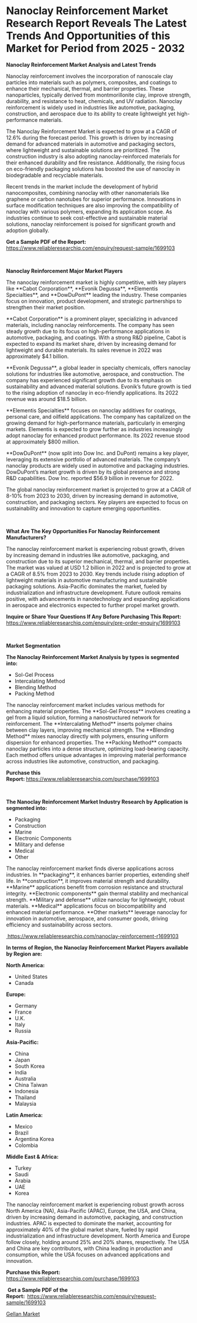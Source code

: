 <p><h1>Nanoclay Reinforcement Market Research Report Reveals The Latest Trends And Opportunities of this Market for Period from 2025 - 2032</h1></p><p><strong>Nanoclay Reinforcement Market Analysis and Latest Trends</strong></p>
<p><p>Nanoclay reinforcement involves the incorporation of nanoscale clay particles into materials such as polymers, composites, and coatings to enhance their mechanical, thermal, and barrier properties. These nanoparticles, typically derived from montmorillonite clay, improve strength, durability, and resistance to heat, chemicals, and UV radiation. Nanoclay reinforcement is widely used in industries like automotive, packaging, construction, and aerospace due to its ability to create lightweight yet high-performance materials.</p><p>The Nanoclay Reinforcement Market is expected to grow at a CAGR of 12.6% during the forecast period. This growth is driven by increasing demand for advanced materials in automotive and packaging sectors, where lightweight and sustainable solutions are prioritized. The construction industry is also adopting nanoclay-reinforced materials for their enhanced durability and fire resistance. Additionally, the rising focus on eco-friendly packaging solutions has boosted the use of nanoclay in biodegradable and recyclable materials.</p><p>Recent trends in the market include the development of hybrid nanocomposites, combining nanoclay with other nanomaterials like graphene or carbon nanotubes for superior performance. Innovations in surface modification techniques are also improving the compatibility of nanoclay with various polymers, expanding its application scope. As industries continue to seek cost-effective and sustainable material solutions, nanoclay reinforcement is poised for significant growth and adoption globally.</p></p>
<p><strong>Get a Sample PDF of the Report:&nbsp;</strong> <a href="https://www.reliableresearchiq.com/enquiry/request-sample/1699103?utm_campaign=103&utm_medium=2&utm_source=Github&utm_content=ia&utm_term=25012025&utm_id=nanoclay-reinforcement">https://www.reliableresearchiq.com/enquiry/request-sample/1699103</a></p>
<p>&nbsp;</p>
<p><strong>Nanoclay Reinforcement Major Market Players</strong></p>
<p><p>The nanoclay reinforcement market is highly competitive, with key players like **Cabot Corporation**, **Evonik Degussa**, **Elementis Specialties**, and **DowDuPont** leading the industry. These companies focus on innovation, product development, and strategic partnerships to strengthen their market position.</p><p>**Cabot Corporation** is a prominent player, specializing in advanced materials, including nanoclay reinforcements. The company has seen steady growth due to its focus on high-performance applications in automotive, packaging, and coatings. With a strong R&D pipeline, Cabot is expected to expand its market share, driven by increasing demand for lightweight and durable materials. Its sales revenue in 2022 was approximately $4.1 billion.</p><p>**Evonik Degussa**, a global leader in specialty chemicals, offers nanoclay solutions for industries like automotive, aerospace, and construction. The company has experienced significant growth due to its emphasis on sustainability and advanced material solutions. Evonik’s future growth is tied to the rising adoption of nanoclay in eco-friendly applications. Its 2022 revenue was around $18.5 billion.</p><p>**Elementis Specialties** focuses on nanoclay additives for coatings, personal care, and oilfield applications. The company has capitalized on the growing demand for high-performance materials, particularly in emerging markets. Elementis is expected to grow further as industries increasingly adopt nanoclay for enhanced product performance. Its 2022 revenue stood at approximately $800 million.</p><p>**DowDuPont** (now split into Dow Inc. and DuPont) remains a key player, leveraging its extensive portfolio of advanced materials. The company’s nanoclay products are widely used in automotive and packaging industries. DowDuPont’s market growth is driven by its global presence and strong R&D capabilities. Dow Inc. reported $56.9 billion in revenue for 2022.</p><p>The global nanoclay reinforcement market is projected to grow at a CAGR of 8-10% from 2023 to 2030, driven by increasing demand in automotive, construction, and packaging sectors. Key players are expected to focus on sustainability and innovation to capture emerging opportunities.</p></p>
<p>&nbsp;</p>
<p><strong>What Are The Key Opportunities For Nanoclay Reinforcement Manufacturers?</strong></p>
<p><p>The nanoclay reinforcement market is experiencing robust growth, driven by increasing demand in industries like automotive, packaging, and construction due to its superior mechanical, thermal, and barrier properties. The market was valued at USD 1.2 billion in 2022 and is projected to grow at a CAGR of 8.5% from 2023 to 2030. Key trends include rising adoption of lightweight materials in automotive manufacturing and sustainable packaging solutions. Asia-Pacific dominates the market, fueled by industrialization and infrastructure development. Future outlook remains positive, with advancements in nanotechnology and expanding applications in aerospace and electronics expected to further propel market growth.</p></p>
<p><strong>Inquire or Share Your Questions If Any Before Purchasing This Report:</strong> <a href="https://www.reliableresearchiq.com/enquiry/pre-order-enquiry/1699103?utm_campaign=103&utm_medium=2&utm_source=Github&utm_content=ia&utm_term=25012025&utm_id=nanoclay-reinforcement">https://www.reliableresearchiq.com/enquiry/pre-order-enquiry/1699103</a></p>
<p>&nbsp;</p>
<p><strong>Market Segmentation</strong></p>
<p><strong>The Nanoclay Reinforcement Market Analysis by types is segmented into:</strong></p>
<p><ul><li>Sol-Gel Process</li><li>Intercalating Method</li><li>Blending Method</li><li>Packing Method</li></ul></p>
<p><p>The nanoclay reinforcement market includes various methods for enhancing material properties. The **Sol-Gel Process** involves creating a gel from a liquid solution, forming a nanostructured network for reinforcement. The **Intercalating Method** inserts polymer chains between clay layers, improving mechanical strength. The **Blending Method** mixes nanoclay directly with polymers, ensuring uniform dispersion for enhanced properties. The **Packing Method** compacts nanoclay particles into a dense structure, optimizing load-bearing capacity. Each method offers unique advantages in improving material performance across industries like automotive, construction, and packaging.</p></p>
<p><strong>Purchase this Report:&nbsp;</strong><a href="https://www.reliableresearchiq.com/purchase/1699103?utm_campaign=103&utm_medium=2&utm_source=Github&utm_content=ia&utm_term=25012025&utm_id=nanoclay-reinforcement">https://www.reliableresearchiq.com/purchase/1699103</a></p>
<p>&nbsp;</p>
<p><strong>The Nanoclay Reinforcement Market Industry Research by Application is segmented into:</strong></p>
<p><ul><li>Packaging</li><li>Construction</li><li>Marine</li><li>Electronic Components</li><li>Military and defense</li><li>Medical</li><li>Other</li></ul></p>
<p><p>The nanoclay reinforcement market finds diverse applications across industries. In **packaging**, it enhances barrier properties, extending shelf life. In **construction**, it improves material strength and durability. **Marine** applications benefit from corrosion resistance and structural integrity. **Electronic components** gain thermal stability and mechanical strength. **Military and defense** utilize nanoclay for lightweight, robust materials. **Medical** applications focus on biocompatibility and enhanced material performance. **Other markets** leverage nanoclay for innovation in automotive, aerospace, and consumer goods, driving efficiency and sustainability across sectors.</p></p>
<p><a href="https://www.reliableresearchiq.com/nanoclay-reinforcement-r1699103?utm_campaign=103&utm_medium=2&utm_source=Github&utm_content=ia&utm_term=25012025&utm_id=nanoclay-reinforcement">&nbsp;https://www.reliableresearchiq.com/nanoclay-reinforcement-r1699103</a></p>
<p><strong>In terms of Region, the Nanoclay Reinforcement Market Players available by Region are:</strong></p>
<p>
    <p> <strong> North America: </strong>
        <ul>
            <li>United States</li>
            <li>Canada</li>
        </ul>
        </p> 
    <p> <strong> Europe: </strong>
        <ul>
            <li>Germany</li>
            <li>France</li>
            <li>U.K.</li>
            <li>Italy</li>
            <li>Russia</li>
        </ul>
        </p> 
    <p> <strong> Asia-Pacific: </strong>
        <ul>
            <li>China</li>
            <li>Japan</li>
            <li>South Korea</li>
            <li>India</li>
            <li>Australia</li>
            <li>China Taiwan</li>
            <li>Indonesia</li>
            <li>Thailand</li>
            <li>Malaysia</li>
        </ul>
        </p> 
    <p> <strong> Latin America: </strong>
        <ul>
            <li>Mexico</li>
            <li>Brazil</li>
            <li>Argentina Korea</li>
            <li>Colombia</li>
        </ul>
        </p> 
    <p> <strong> Middle East & Africa: </strong>
        <ul>
            <li>Turkey</li>
            <li>Saudi</li>
            <li>Arabia</li>
            <li>UAE</li>
            <li>Korea</li>
        </ul>
    </p>
    </p>
<p><p>The nanoclay reinforcement market is experiencing robust growth across North America (NA), Asia-Pacific (APAC), Europe, the USA, and China, driven by increasing demand in automotive, packaging, and construction industries. APAC is expected to dominate the market, accounting for approximately 40% of the global market share, fueled by rapid industrialization and infrastructure development. North America and Europe follow closely, holding around 25% and 20% shares, respectively. The USA and China are key contributors, with China leading in production and consumption, while the USA focuses on advanced applications and innovation.</p></p>
<p><strong>Purchase this Report: </strong><a href="https://www.reliableresearchiq.com/purchase/1699103?utm_campaign=103&utm_medium=2&utm_source=Github&utm_content=ia&utm_term=25012025&utm_id=nanoclay-reinforcement">https://www.reliableresearchiq.com/purchase/1699103</a></p>
<p>&nbsp;<strong>Get a Sample PDF of the Report:&nbsp;&nbsp;</strong><a href="https://www.reliableresearchiq.com/enquiry/request-sample/1699103?utm_campaign=103&utm_medium=2&utm_source=Github&utm_content=ia&utm_term=25012025&utm_id=nanoclay-reinforcement">https://www.reliableresearchiq.com/enquiry/request-sample/1699103</a></p>
<p><strong></strong></p>
<p><p><a href="https://github.com/vilehoaguy/Market-Research-Report-List-1/blob/main/gellan-market.md?utm_campaign=103&utm_medium=2&utm_source=Github&utm_content=ia&utm_term=25012025&utm_id=nanoclay-reinforcement">Gellan Market</a></p></p>